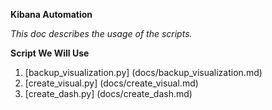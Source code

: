 **Kibana Automation**

_This doc describes the usage of the scripts._

**Script We Will Use**
1. [backup_visualization.py] (docs/backup_visualization.md)
2. [create_visual.py] (docs/create_visual.md)
3. [create_dash.py] (docs/create_dash.md)

